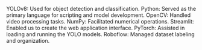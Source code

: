 

YOLOv8: Used for object detection and classification.
Python: Served as the primary language for scripting and model development.
OpenCV: Handled video processing tasks.
NumPy: Facilitated numerical operations.
Streamlit: Enabled us to create the web application interface.
PyTorch: Assisted in loading and running the YOLO models.
Roboflow: Managed dataset labeling and organization.
